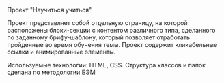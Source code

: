 Проект "Научиться учиться"

Проект представляет собой отдельную страницу, на которой расположены блоки-секции с контентом различного типа, сделанного по заданному брифу-шаблону, который позволяет отработать пройденные во время обучения темы. Проект содержит кликабельные ссылки и анимированные элементы. 

Используемые технологии: HTML, CSS. Структура классов и папок сделана по методологии БЭМ

